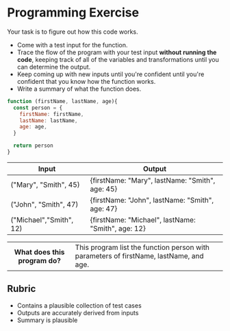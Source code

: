  # Programming Exercise

Your task is to figure out how this code works.

* Come with a test input for the function.
* Trace the flow of the program with your test input **without running the code**, keeping track of all of the variables and transformations until you can determine the output.
* Keep coming up with new inputs until you're confident until you're confident that you know how the function works.
* Write a summary of what the function does.

```js
function (firstName, lastName, age){
  const person = {
    firstName: firstName,
    lastName: lastName,
    age: age,
  }

  return person
}
```

| Input | Output |
| ----- | ------ |
|("Mary", "Smith", 45)|{firstName: "Mary", lastName: "Smith", age: 45}| 
|("John", "Smith", 47)|{firstName: "John", lastName: "Smith", age: 47}| 
|("Michael","Smith", 12)|{firstName: "Michael", lastName: "Smith", age: 12}| 

<table>
  <tr>
    <th>What does this program do?</th>
    <td>This program list the function person with parameters of firstName, lastName, and age.</td>
  </tr>
</table>

## Rubric

* Contains a plausible collection of test cases
* Outputs are accurately derived from inputs
* Summary is plausible
